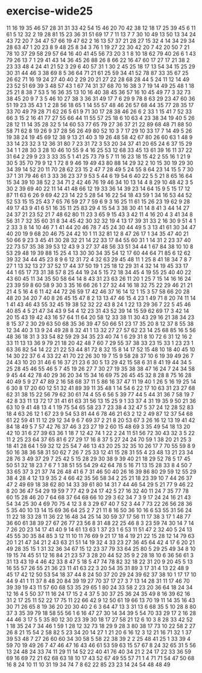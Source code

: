 # exercise-wide25
11
16
19
35
46
57
28
31
31
33
42
54
15
46
20
70
42
38
12
18
17
25
39
45
6
11
61
5
12
32
2
19
28
81
15
23
36
31
51
69
17
7
11
13
7
7
30
10
49
13
50
13
34
24
43
72
20
7
34
47
57
66
19
47
62
2
16
13
57
37
21
28
27
15
32
4
14
34
29
34
28
63
47
1
20
23
8
9
48
25
8
34
3
76
1
19
27
22
30
42
20
7
42
20
50
7
21
78
10
37
29
58
29
57
64
16
40
41
45
56
73
20
3
1
8
10
18
62
79
40
26
6
1
43
79
26
13
7
1
29
41
43
14
36
45
26
88
26
8
66
22
16
47
60
17
27
17
21
38
2
23
33
48
4
24
41
21
52
3
29
6
40
57
31
1
30
2
45
25
18
17
13
54
34
15
25
29
30
31
44
46
3
38
69
8
5
36
64
71
21
61
25
59
34
41
52
78
87
33
35
67
25
26
62
71
16
19
24
27
40
40
2
29
20
21
27
22
28
68
28
44
5
24
11
12
14
49
23
52
51
69
39
3
48
57
43
1
67
74
31
37
68
70
16
38
3
7
19
14
49
25
48
1
18
25
21
8
38
7
53
5
16
36
35
13
10
16
40
38
45
36
57
16
10
45
49
77
3
32
73
38
45
20
9
7
3
5
46
10
27
38
3
36
31
49
17
7
6
29
9
78
8
63
29
23
47
60
36
51
19
23
35
43
1
2
28
56
18
65
1
14
55
57
48
46
26
57
68
44
35
77
28
35
17
33
70
49
79
28
71
62
26
5
61
9
71
30
17
28
38
46
26
6
2
33
1
15
41
7
52
33
66
3
15
2
16
41
77
27
55
66
44
11
55
57
25
18
6
10
63
4
23
38
34
19
40
5
26
28
12
11
14
35
28
32
5
14
60
53
77
65
79
27
36
37
21
22
89
68
48
71
88
50
58
71
62
8
19
26
9
37
28
56
26
49
80
52
10
3
7
17
29
10
33
17
7
14
49
5
26
19
38
24
19
45
69
12
38
9
13
21
40
3
19
26
48
58
42
67
80
26
60
63
1
48
9
33
14
23
32
3
12
36
31
80
7
23
31
72
3
53
20
34
37
41
20
65
24
6
37
15
29
34
1
1
28
30
3
28
10
46
10
55
9
4
16
25
53
12
68
33
45
13
61
39
16
11
37
22
31
64
2
29
9
23
3
33
35
5
1
41
25
73
79
5
7
11
16
23
18
15
42
2
55
16
1
21
9
30
5
35
70
79
9
12
1
72
8
9
46
19
49
43
80
88
14
29
32
2
10
15
30
19
29
30
34
39
14
52
20
11
70
28
62
23
15
2
47
7
28
49
5
24
55
8
64
23
14
15
5
7
30
37
1
31
79
46
61
3
33
36
23
37
9
53
5
44
6
19
54
6
40
22
5
5
21
8
65
16
64
15
34
39
10
38
52
2
34
71
2
42
46
76
19
46
34
10
13
14
4
8
29
10
48
42
3
5
30
2
39
69
40
22
11
14
41
48
66
12
19
33
36
14
39
23
14
64
15
9
5
15
17
12
87
11
63
6
26
9
69
42
23
14
22
5
28
54
16
22
54
18
43
59
1
34
16
53
44
52
52
53
15
15
25
43
7
65
76
59
27
7
59
6
9
3
16
25
11
61
15
26
23
19
62
9
28
49
17
43
9
41
6
51
16
35
11
25
83
29
4
15
54
3
38
30
41
14
8
41
3
44
14
27
24
37
21
23
52
21
7
48
62
80
11
23
3
65
9
15
43
3
42
11
4
16
20
4
3
41
34
8
56
31
7
32
35
60
31
8
34
45
42
30
32
32
19
4
13
17
39
31
33
2
16
30
9
51
4
1
2
33
3
8
14
10
46
7
1
41
44
20
46
78
7
45
24
30
44
49
5
3
13
41
61
30
34
47
40
20
19
9
68
20
46
75
24
42
10
1
11
32
81
12
8
47
26
17
1
34
35
47
40
21
50
66
9
23
3
45
41
30
28
32
21
14
22
33
17
84
55
60
31
1
14
31
2
23
37
40
22
73
57
35
38
39
53
12
43
9
3
27
37
48
56
33
51
34
44
1
67
84
38
10
10
8
53
29
48
19
39
88
15
25
4
13
30
30
34
35
54
12
17
60
44
64
71
85
6
12
62
39
32
34
44
45
23
8
9
6
12
31
72
4
32
63
29
45
48
11
1
25
8
41
18
34
7
8
7
27
1
13
32
13
27
37
52
17
44
37
50
19
1
25
18
12
29
31
4
32
14
19
45
33
17
44
1
65
17
73
31
38
57
8
25
44
19
24
5
15
72
18
34
45
4
19
55
25
40
40
22
43
60
45
11
34
35
50
58
64
14
8
43
31
23
63
26
11
20
1
25
7
15
14
16
16
24
23
39
59
8
60
58
9
30
3
35
16
66
26
1
27
32
44
16
18
32
75
22
29
46
21
21
21
4
5
16
4
6
11
42
44
72
26
59
17
42
46
37
16
14
12
1
15
3
57
58
66
20
28
48
20
34
20
7
40
8
26
45
15
47
8
2
13
13
47
46
15
4
23
1
49
71
8
20
74
11
14
1
41
43
46
43
55
32
45
19
38
52
32
22
43
8
24
1
22
13
29
36
7
22
5
45
46
40
85
4
5
21
47
34
43
9
54
4
12
23
31
43
52
39
14
15
59
62
69
17
3
42
14
20
15
43
19
42
43
16
57
64
11
64
20
58
12
33
38
11
30
43
29
16
21
38
34
23
8
15
37
2
30
29
63
50
68
35
36
39
47
50
66
51
23
17
35
20
8
12
37
8
55
38
12
34
40
3
13
9
24
49
28
8
32
41
1
13
32
27
27
57
62
23
14
25
68
85
16
5
56
48
36
18
31
3
33
54
82
59
29
34
35
23
40
74
1
6
29
31
8
10
72
6
31
12
16
2
33
11
13
13
36
9
79
21
18
20
42
48
7
60
7
29
55
37
38
33
23
15
33
1
23
23
1
63
36
82
54
14
22
21
22
53
44
81
72
8
32
15
8
14
17
52
15
48
10
18
40
45
10
14
30
22
37
6
4
33
22
41
70
22
26
30
19
7
15
9
58
28
37
10
6
19
39
49
26
7
24
43
10
20
31
46
6
16
37
21
23
6
30
5
13
29
42
15
58
6
31
8
41
19
44
34
5
25
28
45
46
55
46
5
7
45
19
26
27
7
30
27
19
35
38
38
47
16
24
7
24
34
58
9
45
44
42
78
40
29
36
20
34
15
34
16
69
75
26
45
45
32
8
28
8
75
16
28
40
49
5
9
27
47
89
2
16
58
68
37
11
5
86
16
37
47
11
19
40
1
26
5
16
19
25
14
6
30
8
17
20
60
12
51
32
41
89
39
11
35
48
1
14
54
6
22
17
10
63
31
23
27
68
62
31
38
15
22
56
79
62
30
61
74
4
55
6
56
5
39
77
44
5
44
31
36
7
58
19
7
42
8
33
11
13
72
17
31
41
61
63
31
56
13
15
25
9
1
33
37
4
31
19
35
9
50
21
36
63
10
9
41
48
13
4
1
19
75
54
65
58
23
7
23
38
4
32
47
5
37
24
12
28
52
83
18
4
63
26
12
1
67
23
9
54
53
81
44
6
78
46
21
63
2
12
2
49
87
12
37
54
68
61
22
59
41
11
12
29
12
34
9
6
7
69
37
2
21
8
20
53
67
3
26
16
12
13
19
41
42
84
18
49
5
7
57
42
76
37
46
3
23
27
19
2
60
15
48
69
3
35
49
54
18
13
20
42
10
31
6
27
39
63
36
1
18
7
12
42
74
1
22
2
24
11
51
56
72
30
43
32
3
5
22
11
2
25
23
64
37
65
81
6
27
29
17
16
8
37
5
27
24
24
70
59
1
38
20
21
25
3
18
41
28
64
1
59
32
12
25
54
7
46
13
43
20
25
32
35
10
26
17
7
70
55
59
8
9
50
16
38
36
58
31
50
62
7
26
7
25
33
12
41
15
28
31
55
4
23
48
13
21
23
34
28
76
3
49
37
29
7
25
42
5
15
28
29
30
38
9
39
40
21
18
29
52
78
5
17
45
50
51
32
18
23
7
6
7
1
38
51
55
54
29
42
64
78
5
16
71
13
15
28
33
8
4
50
7
33
65
37
3
21
37
74
26
48
41
6
7
31
46
50
40
26
16
39
86
80
29
59
12
55
29
38
4
28
4
12
13
9
35
2
4
66
42
35
56
58
34
2
25
21
18
23
39
10
7
44
26
37
47
2
49
69
18
38
62
80
14
33
39
61
80
14
31
7
44
46
54
29
5
21
77
9
46
22
8
20
36
47
54
29
19
59
7
77
42
9
24
17
42
5
27
16
32
40
11
24
7
35
77
78
60
15
28
46
20
7
64
68
37
64
68
66
10
29
3
62
34
7
3
9
17
24
24
16
21
43
54
34
25
30
4
69
70
75
4
12
3
8
3
29
67
40
7
52
3
44
7
73
22
26
56
28
36
5
35
40
10
13
14
15
69
36
64
25
2
7
21
11
8
16
50
36
10
16
6
53
55
31
56
24
11
22
18
33
28
11
36
22
16
48
34
25
14
30
59
37
17
56
11
17
38
3
17
1
48
77
36
60
61
38
39
27
67
26
77
23
56
8
31
48
22
25
46
8
3
23
59
74
30
14
7
14
7
26
20
23
14
17
41
40
9
14
61
13
63
1
37
23
1
6
53
11
51
47
2
32
40
5
24
13
45
55
30
35
84
85
3
12
11
10
11
76
69
9
21
17
18
4
19
21
22
15
28
12
14
79
63
20
1
21
47
34
21
2
43
63
21
51
14
19
32
4
33
23
27
36
45
64
42
4
17
6
20
21
49
28
35
15
1
31
32
36
34
67
15
12
23
37
79
33
64
25
80
5
29
25
49
34
8
10
19
15
74
45
51
12
16
84
21
23
57
3
28
20
44
52
35
9
2
28
18
10
6
36
56
61
3
31
13
43
19
4
46
42
33
8
47
5
18
5
47
74
78
82
32
18
22
31
20
9
20
45
5
13
16
55
57
26
55
21
36
23
11
41
63
22
3
20
54
35
31
89
3
17
31
4
13
22
48
9
45
17
42
12
50
53
54
18
37
44
8
24
50
37
20
29
24
39
62
37
38
10
1
17
17
10
44
9
41
1
11
37
8
48
20
84
39
19
27
70
37
17
27
3
7
13
14
28
31
11
17
46
70
39
39
19
43
11
57
60
68
53
35
29
65
1
80
24
33
58
2
23
20
36
64
18
24
34
12
16
4
5
50
37
11
16
24
17
15
2
4
37
5
30
37
25
36
24
35
49
8
16
39
62
16
31
2
17
25
11
52
22
17
75
11
22
66
42
9
12
50
61
19
66
13
70
19
11
14
35
16
43
30
71
26
65
8
19
36
20
20
30
40
2
6
3
64
47
13
3
31
13
6
68
35
5
10
28
8
80
37
3
35
39
79
18
58
55
56
1
6
16
47
27
30
14
34
39
5
54
70
33
29
17
2
16
28
44
46
3
17
5
5
35
80
12
30
23
39
30
18
17
27
58
21
12
6
10
3
8
28
33
42
52
1
18
35
24
7
34
46
1
59
1
28
12
32
73
18
29
9
28
3
80
38
17
73
10
22
58
2
27
26
8
21
15
54
2
58
82
5
23
34
20
14
27
1
21
20
6
16
12
3
12
21
16
71
32
1
37
39
53
48
7
27
26
60
60
34
30
58
5
58
22
38
39
2
2
25
48
41
25
1
33
39
4
59
70
19
49
26
7
47
46
47
16
43
46
61
53
59
63
15
57
67
8
24
32
65
31
5
56
13
24
48
24
33
74
11
29
11
14
52
22
40
41
76
40
34
21
2
24
17
22
33
36
59
69
16
69
72
21
62
68
63
18
10
17
43
52
67
49
55
57
71
1
4
71
71
54
47
50
68
16
8
24
10
11
10
31
19
34
74
7
8
62
22
85
23
23
14
24
54
48
48
49
